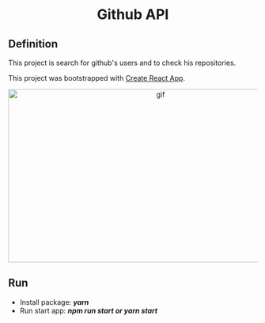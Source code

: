 <h1 align="center">Github API</h1>
<h2>Definition</h2>
<p>
    This project is search for github's users and to check his repositories.
</p>
<p>
  This project was bootstrapped with <a href="https://create-react-app.dev/">Create React App</a>.
</p>
<p align="center">
  <img src="https://user-images.githubusercontent.com/69532889/131335531-4a853eaf-52e6-4cb6-97a6-30ad399d1651.gif" alt="gif" width="600px" height="350px"/>
</p>
<h2>Run</h2>
<p>
  <ul>
    <li>
      Install package: <b><em>yarn</em></b> 
    </li>
    <li>
      Run start app: <b><em>npm run start or yarn start </em></b> 
    </li>
  </ul>
</p>

